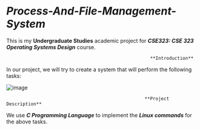# ***Process-And-File-Management-System***

  This is my **Undergraduate Studies** academic project for ***CSE323: CSE 323 Operating Systems Design*** course.

                                                         **Introduction**
  In our project, we will try to create a system that will perform the following tasks:

  ![image](https://github.com/z-a-zamil/Process-And-File-Management-System/assets/72562681/1ea517c8-c840-47d8-baf1-15e9029533e7)

                                                       **Project Description**
  We use ***C Programming Language*** to implement the ***Linux commands*** for the above tasks.
